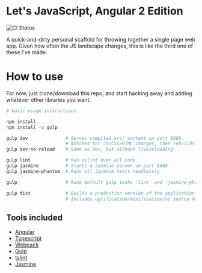 # Let's JavaScript, Angular 2 Edition

![CI Status](https://travis-ci.org/pmeskers/lets_javascript.svg?branch=master)

A quick-and-dirty personal scaffold for throwing together a single page web app. Given how often the JS landscape changes, this is like the third one of these I've made.

# How to use

For now, just clone/download this repo, and start hacking away and adding whatever other libraries you want. 

```bash
# basic usage instructions

npm install
npm install -g gulp

gulp dev              # Serves compiled src/ content on port 8080
                      # Watches for JS/CSS/HTML changes, then rebuilds and reloads
gulp dev-no-reload    # Same as dev, but without livereloading

gulp lint             # Run eslint over all code
gulp jasmine          # Starts a Jasmine server on port 8888
gulp jasmine-phantom  # Runs all Jasmine tests headlessly

gulp                  # Runs default gulp tasks 'lint' and 'jasmine-phantom'

gulp dist             # Builds a production version of the application into 'dist/'
                      # Includes uglification/minification/no source maps.
```

## Tools included

* [Angular](https://angular.io/)
* [Typescript](https://www.typescriptlang.org/)
* [Webpack](https://github.com/webpack/webpack)
* [Gulp](http://gulpjs.com)
* [tslint](https://github.com/palantir/tslint)
* [Jasmine](http://jasmine.github.io/)
